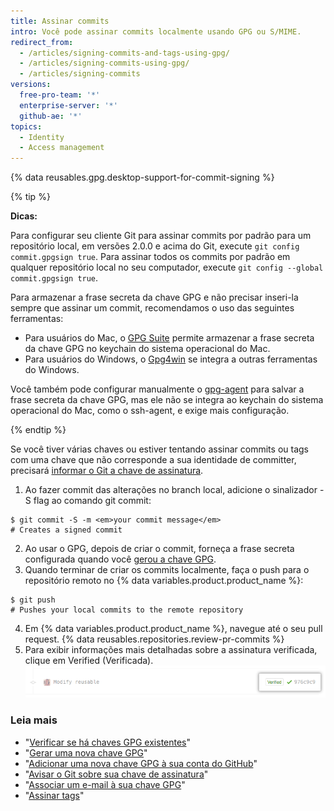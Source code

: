 ```yaml
---
title: Assinar commits
intro: Você pode assinar commits localmente usando GPG ou S/MIME.
redirect_from:
  - /articles/signing-commits-and-tags-using-gpg/
  - /articles/signing-commits-using-gpg/
  - /articles/signing-commits
versions:
  free-pro-team: '*'
  enterprise-server: '*'
  github-ae: '*'
topics:
  - Identity
  - Access management
---
```


{% data reusables.gpg.desktop-support-for-commit-signing %}

{% tip %}

**Dicas:**

Para configurar seu cliente Git para assinar commits por padrão para um repositório local, em versões 2.0.0 e acima do Git, execute `git config commit.gpgsign true`. Para assinar todos os commits por padrão em qualquer repositório local no seu computador, execute `git config --global commit.gpgsign true`.

Para armazenar a frase secreta da chave GPG e não precisar inseri-la sempre que assinar um commit, recomendamos o uso das seguintes ferramentas:
  - Para usuários do Mac, o [GPG Suite](https://gpgtools.org/) permite armazenar a frase secreta da chave GPG no keychain do sistema operacional do Mac.
  - Para usuários do Windows, o [Gpg4win](https://www.gpg4win.org/) se integra a outras ferramentas do Windows.

Você também pode configurar manualmente o [gpg-agent](http://linux.die.net/man/1/gpg-agent) para salvar a frase secreta da chave GPG, mas ele não se integra ao keychain do sistema operacional do Mac, como o ssh-agent, e exige mais configuração.

{% endtip %}

Se você tiver várias chaves ou estiver tentando assinar commits ou tags com uma chave que não corresponde a sua identidade de committer, precisará [informar o Git a chave de assinatura](/articles/telling-git-about-your-signing-key).

1. Ao fazer commit das alterações no branch local, adicione o sinalizador -S flag ao comando git commit:
  ```shell
  $ git commit -S -m <em>your commit message</em>
  # Creates a signed commit
  ```
2. Ao usar o GPG, depois de criar o commit, forneça a frase secreta configurada quando você [gerou a chave GPG](/articles/generating-a-new-gpg-key).
3. Quando terminar de criar os commits localmente, faça o push para o repositório remoto no {% data variables.product.product_name %}:
  ```shell
  $ git push
  # Pushes your local commits to the remote repository
  ```
4. Em
{% data variables.product.product_name %}, navegue até o seu pull request.
{% data reusables.repositories.review-pr-commits %}
5. Para exibir informações mais detalhadas sobre a assinatura verificada, clique em Verified (Verificada). ![Commit assinado](/assets/images/help/commits/gpg-signed-commit-verified-without-details.png)

### Leia mais

* "[Verificar se há chaves GPG existentes](/articles/checking-for-existing-gpg-keys)"
* "[Gerar uma nova chave GPG](/articles/generating-a-new-gpg-key)"
* "[Adicionar uma nova chave GPG à sua conta do GitHub](/articles/adding-a-new-gpg-key-to-your-github-account)"
* "[Avisar o Git sobre sua chave de assinatura](/articles/telling-git-about-your-signing-key)"
* "[Associar um e-mail à sua chave GPG](/articles/associating-an-email-with-your-gpg-key)"
* "[Assinar tags](/articles/signing-tags)"
